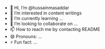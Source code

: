 - 👋 Hi, I’m @hussainmasaddar
- 👀 I’m interested in content writings
- 🌱 I’m currently learning ...
- 💞️ I’m looking to collaborate on ...
- 📫 How to reach me by contacting README
- 😄 Pronouns: ...
- ⚡ Fun fact: ...

<!---
hussainmasaddar/hussainmasaddar is a ✨ special ✨ repository because its `README.md` (this file) appears on your GitHub profile.
You can click the Preview link to take a look at your changes.
--->
